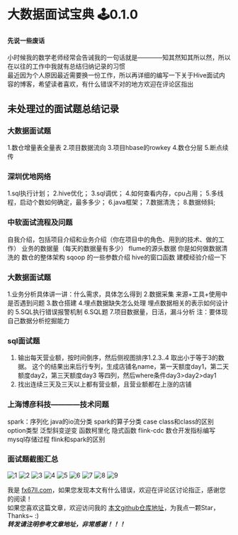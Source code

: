 # 大数据面试宝典 🕹️0.1.0  

#### 先说一些废话
小时候我的数学老师经常会告诫我的一句话就是————知其然知其所以然，所以在以往的工作中我就有总结归纳记录的习惯  
最近因为个人原因最近需要换一份工作，所以再详细的编写一下关于Hive面试内容的博客，希望读者喜欢，有什么错误不对的地方欢迎在评论区指出  

## 未处理过的面试题总结记录  
### 大数据面试题
1.数仓增量表全量表2.项目数据流向3.项目hbase的rowkey4.数仓分层5.断点续传### 深圳优地网络 
1.sql执行计划；
2.hive优化；
3.sql调优；
4.如何查看内存，cpu占用；
5.多线程，启动个数如何确定，最多多少；
6.java框架；
7.数据清洗；
8.数据倾斜;
### 中软面试流程及问题自我介绍，包括项目介绍和业务介绍（你在项目中的角色、用到的技术、做的工作）业务的数据量（每天的数据量有多少）flume的源头数据你是如何做数据清洗的数仓的整体架构sqoop 的一些参数介绍hive的窗口函数建模经验介绍一下### 大数据面试题
1.业务分析具体讲一讲：什么需求，具体怎么得到2.数据采集 来源+工具+使用中是否遇到问题3.数仓搭建4.埋点数据缺失怎么处理  埋点数据相关的表示如何设计的5.SQL执行错误报警机制6.SQL题7.项目数据量，日活，漏斗分析注：要体现自己数据分析挖掘能力### sql面试题  
1. 输出每天营业额，按时间倒序，然后侧视图排序1.2.3..4 取出小于等于3的数据。
	这个的结果出来后行专列，生成店铺名name，第一天额度day1，第二天额度day2，第三天额度day3 等四列，然后where条件day3>day2>day1  
2. 找出连续三天及三天以上都有营业额，且营业额都在上涨的店铺  
### 上海博彦科技————技术问题spark：序列化java的io流分类spark的算子分类case class和class的区别option类型泛型斜变逆变函数柯里化隐式函数flink-cdc数仓开发指标编写mysql存储过程flink和spark的区别
### 面试题截图汇总
![1](bigdata_files/1.png)
![2](bigdata_files/2.png)
![3](bigdata_files/3.png)
![4](bigdata_files/4.png)
![5](bigdata_files/1.jpg)
![6](bigdata_files/2.jpg)
![7](bigdata_files/3.jpg)
![8](bigdata_files/4.jpg)
![9](bigdata_files/5.jpg)


我是 [fx67ll.com](https://fx67ll.com)，如果您发现本文有什么错误，欢迎在评论区讨论指正，感谢您的阅读！  
如果您喜欢这篇文章，欢迎访问我的 [本文github仓库地址](https://github.com/fx67ll/fx67llBigData/blob/main/interview/bigdata/bigdata.md)，为我点一颗Star，Thanks~ :)  
***转发请注明参考文章地址，非常感谢！！！***